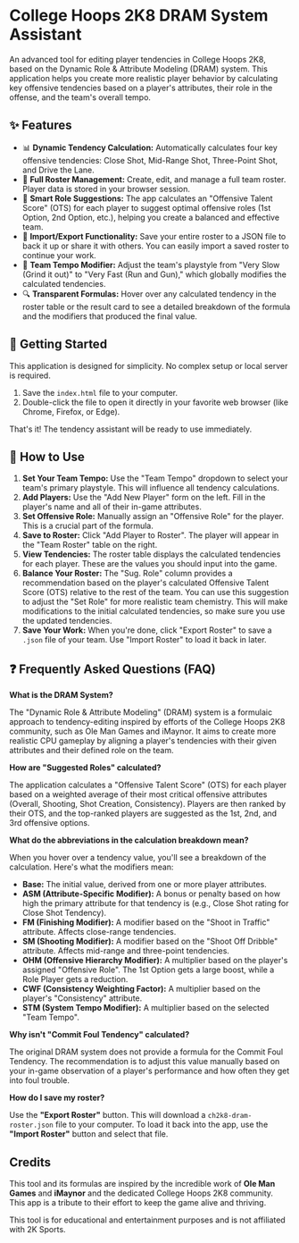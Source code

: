 # College Hoops 2K8 DRAM System Assistant

An advanced tool for editing player tendencies in College Hoops 2K8, based on the Dynamic Role & Attribute Modeling (DRAM) system. This application helps you create more realistic player behavior by calculating key offensive tendencies based on a player's attributes, their role in the offense, and the team's overall tempo.

## ✨ Features

-   📊 **Dynamic Tendency Calculation:** Automatically calculates four key offensive tendencies: Close Shot, Mid-Range Shot, Three-Point Shot, and Drive the Lane.
-   📝 **Full Roster Management:** Create, edit, and manage a full team roster. Player data is stored in your browser session.
-   🧠 **Smart Role Suggestions:** The app calculates an "Offensive Talent Score" (OTS) for each player to suggest optimal offensive roles (1st Option, 2nd Option, etc.), helping you create a balanced and effective team.
-   💾 **Import/Export Functionality:** Save your entire roster to a JSON file to back it up or share it with others. You can easily import a saved roster to continue your work.
-   🚀 **Team Tempo Modifier:** Adjust the team's playstyle from "Very Slow (Grind it out)" to "Very Fast (Run and Gun)," which globally modifies the calculated tendencies.
-   🔍 **Transparent Formulas:** Hover over any calculated tendency in the roster table or the result card to see a detailed breakdown of the formula and the modifiers that produced the final value.

## 🚀 Getting Started

This application is designed for simplicity. No complex setup or local server is required.

1.  Save the `index.html` file to your computer.
2.  Double-click the file to open it directly in your favorite web browser (like Chrome, Firefox, or Edge).

That's it! The tendency assistant will be ready to use immediately.

## 📖 How to Use

1.  **Set Your Team Tempo:** Use the "Team Tempo" dropdown to select your team's primary playstyle. This will influence all tendency calculations.
2.  **Add Players:** Use the "Add New Player" form on the left. Fill in the player's name and all of their in-game attributes.
3.  **Set Offensive Role:** Manually assign an "Offensive Role" for the player. This is a crucial part of the formula.
4.  **Save to Roster:** Click "Add Player to Roster". The player will appear in the "Team Roster" table on the right.
5.  **View Tendencies:** The roster table displays the calculated tendencies for each player. These are the values you should input into the game.
6.  **Balance Your Roster:** The "Sug. Role" column provides a recommendation based on the player's calculated Offensive Talent Score (OTS) relative to the rest of the team. You can use this suggestion to adjust the "Set Role" for more realistic team chemistry. This will make modifications to the initial calculated tendencies, so make sure you use the updated tendencies.
7.  **Save Your Work:** When you're done, click "Export Roster" to save a `.json` file of your team. Use "Import Roster" to load it back in later.

## ❓ Frequently Asked Questions (FAQ)

**What is the DRAM System?**

The "Dynamic Role & Attribute Modeling" (DRAM) system is a formulaic approach to tendency-editing inspired by efforts of the College Hoops 2K8 community, such as Ole Man Games and iMaynor. It aims to create more realistic CPU gameplay by aligning a player's tendencies with their given attributes and their defined role on the team.

**How are "Suggested Roles" calculated?**

The application calculates a "Offensive Talent Score" (OTS) for each player based on a weighted average of their most critical offensive attributes (Overall, Shooting, Shot Creation, Consistency). Players are then ranked by their OTS, and the top-ranked players are suggested as the 1st, 2nd, and 3rd offensive options.

**What do the abbreviations in the calculation breakdown mean?**

When you hover over a tendency value, you'll see a breakdown of the calculation. Here's what the modifiers mean:
-   **Base:** The initial value, derived from one or more player attributes.
-   **ASM (Attribute-Specific Modifier):** A bonus or penalty based on how high the primary attribute for that tendency is (e.g., Close Shot rating for Close Shot Tendency).
-   **FM (Finishing Modifier):** A modifier based on the "Shoot in Traffic" attribute. Affects close-range tendencies.
-   **SM (Shooting Modifier):** A modifier based on the "Shoot Off Dribble" attribute. Affects mid-range and three-point tendencies.
-   **OHM (Offensive Hierarchy Modifier):** A multiplier based on the player's assigned "Offensive Role". The 1st Option gets a large boost, while a Role Player gets a reduction.
-   **CWF (Consistency Weighting Factor):** A multiplier based on the player's "Consistency" attribute.
-   **STM (System Tempo Modifier):** A multiplier based on the selected "Team Tempo".

**Why isn't "Commit Foul Tendency" calculated?**

The original DRAM system does not provide a formula for the Commit Foul Tendency. The recommendation is to adjust this value manually based on your in-game observation of a player's performance and how often they get into foul trouble.

**How do I save my roster?**

Use the **"Export Roster"** button. This will download a `ch2k8-dram-roster.json` file to your computer. To load it back into the app, use the **"Import Roster"** button and select that file.

## Credits

This tool and its formulas are inspired by the incredible work of **Ole Man Games** and **iMaynor** and the dedicated College Hoops 2K8 community. This app is a tribute to their effort to keep the game alive and thriving.

This tool is for educational and entertainment purposes and is not affiliated with 2K Sports.

